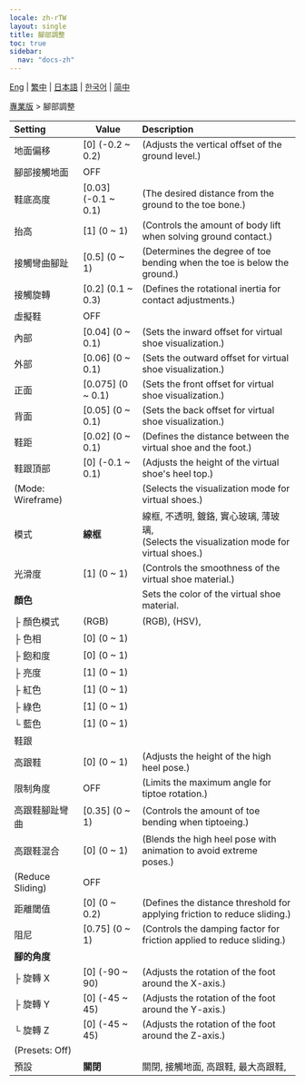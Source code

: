 ```yaml
---
locale: zh-rTW
layout: single
title: 腳部調整
toc: true
sidebar:
  nav: "docs-zh"
---
```

[Eng](/dancexr/menu/2025.4/actor/feet_adjustment) | [繁中](/tw/dancexr/menu/2025.4/actor/feet_adjustment) | [日本語](/jp/dancexr/menu/2025.4/actor/feet_adjustment) | [한국어](/kr/dancexr/menu/2025.4/actor/feet_adjustment) | [简中](/zh/dancexr/menu/2025.4/actor/feet_adjustment)

[專業版](../menu#專業版) > 腳部調整



| Setting | Value | Description |
| :--- | --- | :--- |
| 地面偏移 | [0] (-0.2 ~ 0.2) | (Adjusts the vertical offset of the ground level.)
| 腳部接觸地面 | OFF | 
| 鞋底高度 | [0.03] (-0.1 ~ 0.1) | (The desired distance from the ground to the toe bone.)
| 抬高 | [1] (0 ~ 1) | (Controls the amount of body lift when solving ground contact.)
| 接觸彎曲腳趾 | [0.5] (0 ~ 1) | (Determines the degree of toe bending when the toe is below the ground.)
| 接觸旋轉 | [0.2] (0.1 ~ 0.3) | (Defines the rotational inertia for contact adjustments.)
| 虛擬鞋 | OFF | 
| 內部 | [0.04] (0 ~ 0.1) | (Sets the inward offset for virtual shoe visualization.)
| 外部 | [0.06] (0 ~ 0.1) | (Sets the outward offset for virtual shoe visualization.)
| 正面 | [0.075] (0 ~ 0.1) | (Sets the front offset for virtual shoe visualization.)
| 背面 | [0.05] (0 ~ 0.1) | (Sets the back offset for virtual shoe visualization.)
| 鞋距 | [0.02] (0 ~ 0.1) | (Defines the distance between the virtual shoe and the foot.)
| 鞋跟頂部 | [0] (-0.1 ~ 0.1) | (Adjusts the height of the virtual shoe's heel top.)
| (Mode: Wireframe) || (Selects the visualization mode for virtual shoes.)
| 模式 | **線框** | 線框, 不透明, 鍍鉻, 實心玻璃, 薄玻璃, <br/>(Selects the visualization mode for virtual shoes.) |
| 光滑度 | [1] (0 ~ 1) | (Controls the smoothness of the virtual shoe material.)
| **顏色** | | Sets the color of the virtual shoe material.
| ├&nbsp;顏色模式 | (RGB) | (RGB), (HSV), 
| ├&nbsp;色相 | [0] (0 ~ 1) | 
| ├&nbsp;飽和度 | [0] (0 ~ 1) | 
| ├&nbsp;亮度 | [1] (0 ~ 1) | 
| ├&nbsp;紅色 | [1] (0 ~ 1) | 
| ├&nbsp;綠色 | [1] (0 ~ 1) | 
| └&nbsp;藍色 | [1] (0 ~ 1) | 
| 鞋跟 || 
| 高跟鞋 | [0] (0 ~ 1) | (Adjusts the height of the high heel pose.)
| 限制角度 | OFF | (Limits the maximum angle for tiptoe rotation.)
| 高跟鞋腳趾彎曲 | [0.35] (0 ~ 1) | (Controls the amount of toe bending when tiptoeing.)
| 高跟鞋混合 | [0] (0 ~ 1) | (Blends the high heel pose with animation to avoid extreme poses.)
| (Reduce Sliding) | OFF | 
| 距離閾值 | [0] (0 ~ 0.2) | (Defines the distance threshold for applying friction to reduce sliding.)
| 阻尼 | [0.75] (0 ~ 1) | (Controls the damping factor for friction applied to reduce sliding.)
| **腳的角度** | | 
| ├&nbsp;旋轉 X | [0] (-90 ~ 90) | (Adjusts the rotation of the foot around the X-axis.)
| ├&nbsp;旋轉 Y | [0] (-45 ~ 45) | (Adjusts the rotation of the foot around the Y-axis.)
| └&nbsp;旋轉 Z | [0] (-45 ~ 45) | (Adjusts the rotation of the foot around the Z-axis.)
| (Presets: Off) || 
| 預設 | **關閉** | 關閉, 接觸地面, 高跟鞋, 最大高跟鞋,  |
